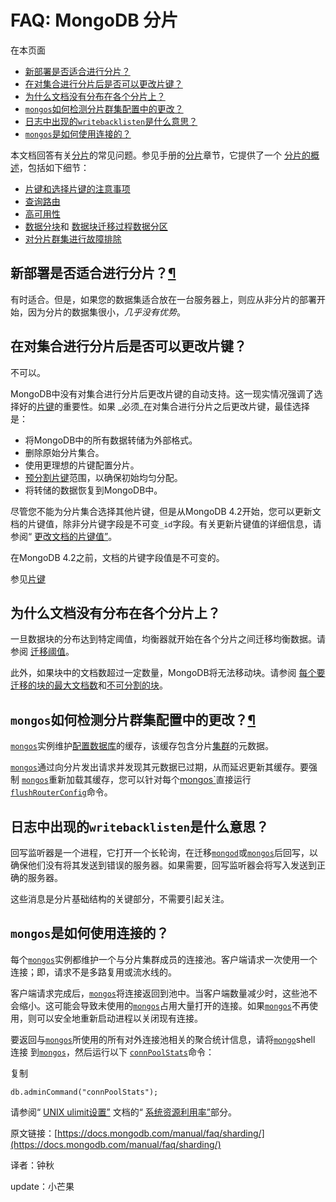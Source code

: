 # FAQ: MongoDB 分片

在本页面

* [新部署是否适合进行分片？](https://docs.mongodb.com/manual/faq/sharding/#is-sharding-appropriate-for-a-new-deployment)
* [在对集合进行分片后是否可以更改片键？](https://docs.mongodb.com/manual/faq/sharding/#can-i-select-a-different-shard-key-after-sharding-a-collection)
* [为什么文档没有分布在各个分片上？](https://docs.mongodb.com/manual/faq/sharding/#why-are-my-documents-not-distributed-across-the-shards)
* [`mongos`如何检测分片群集配置中的更改？](https://docs.mongodb.com/manual/faq/sharding/#how-does-mongos-detect-changes-in-the-sharded-cluster-configuration)
* [日志中出现的`writebacklisten`是什么意思？](https://docs.mongodb.com/manual/faq/sharding/#what-does-writebacklisten-in-the-log-mean)
* [`mongos`是如何使用连接的？](https://docs.mongodb.com/manual/faq/sharding/#how-does-mongos-use-connections)

本文档回答有关[分片](https://docs.mongodb.com/manual/sharding/)的常见问题。参见手册的[分片](https://docs.mongodb.com/manual/sharding/)章节，它提供了一个 [分片的概述](https://docs.mongodb.com/manual/sharding/)，包括如下细节：

* [片键和选择片键的注意事项](https://docs.mongodb.com/manual/core/sharding-shard-key/)
* [查询路由](https://docs.mongodb.com/manual/core/sharded-cluster-query-router/)
* [高可用性](https://docs.mongodb.com/manual/sharding/#sharding-availability)
* [数据分块](https://docs.mongodb.com/manual/core/sharding-data-partitioning/)和 [数据块迁移过程](https://docs.mongodb.com/manual/core/sharding-balancer-administration/)[数据分区](https://docs.mongodb.com/manual/core/sharding-data-partitioning/)
* [对分片群集进行故障排除](https://docs.mongodb.com/manual/tutorial/troubleshoot-sharded-clusters/)

## 新部署是否适合进行分片？[¶](https://docs.mongodb.com/manual/faq/sharding/#is-sharding-appropriate-for-a-new-deployment)

有时适合。但是，如果您的数据集适合放在一台服务器上，则应从非分片的部署开始，因为分片的数据集很小，_几乎没有优势_。

## 在对集合进行分片后是否可以更改片键？

不可以。

MongoDB中没有对集合进行分片后更改片键的自动支持。这一现实情况强调了选择好的[片键](https://docs.mongodb.com/manual/core/sharding-shard-key/#shard-key)的重要性。如果 _必须_在对集合进行分片之后更改片键，最佳选择是：

* 将MongoDB中的所有数据转储为外部格式。
* 删除原始分片集合。
* 使用更理想的片键配置分片。
* [预分割片键](https://docs.mongodb.com/manual/tutorial/create-chunks-in-sharded-cluster/)范围，以确保初始均匀分配。
* 将转储的数据恢复到MongoDB中。

尽管您不能为分片集合选择其他片键，但是从MongoDB 4.2开始，您可以更新文档的片键值，除非分片键字段是不可变`_id`字段。有关更新片键值的详细信息，请参阅“ [更改文档的片键值”](https://docs.mongodb.com/manual/core/sharding-shard-key/#update-shard-key)。

在MongoDB 4.2之前，文档的片键字段值是不可变的。

参见[片键](https://docs.mongodb.com/manual/core/sharding-shard-key/)

## 为什么文档没有分布在各个分片上？

一旦数据块的分布达到特定阈值，均衡器就开始在各个分片之间迁移均衡数据。请参阅 [迁移阈值](https://docs.mongodb.com/manual/core/sharding-balancer-administration/#sharding-migration-thresholds)。

此外，如果块中的文档数超过一定数量，MongoDB将无法移动块。请参阅 [每个要迁移的块的最大文档数](https://docs.mongodb.com/manual/core/sharding-balancer-administration/#migration-chunk-size-limit)和[不可分割的块](https://docs.mongodb.com/manual/core/sharding-data-partitioning/#jumbo-chunk)。

## `mongos`如何检测分片群集配置中的更改？[¶](https://docs.mongodb.com/manual/faq/sharding/#how-does-mongos-detect-changes-in-the-sharded-cluster-configuration)

[`mongos`](https://docs.mongodb.com/manual/reference/program/mongos/#bin.mongos)实例维护[配置数据库](https://docs.mongodb.com/manual/reference/glossary/#term-config-database)的缓存，该缓存包含分片[集群](https://docs.mongodb.com/manual/reference/glossary/#term-sharded-cluster)的元数据。

[`mongos`](https://docs.mongodb.com/manual/reference/program/mongos/#bin.mongos)通过向分片发出请求并发现其元数据已过期，从而延迟更新其缓存。要强制 [`mongos`](https://docs.mongodb.com/manual/reference/program/mongos/#bin.mongos)重新加载其缓存，您可以针对每个[mongos\`](https://docs.mongodb.com/manual/reference/program/mongos/#bin.mongos)直接运行[`flushRouterConfig`](https://docs.mongodb.com/manual/reference/command/flushRouterConfig/#dbcmd.flushRouterConfig)命令。

## 日志中出现的`writebacklisten`是什么意思？

回写监听器是一个进程，它打开一个长轮询，在迁移[`mongod`](https://docs.mongodb.com/manual/reference/program/mongod/#bin.mongod)或[`mongos`](https://docs.mongodb.com/manual/reference/program/mongos/#bin.mongos)后回写，以确保他们没有将其发送到错误的服务器。如果需要，回写监听器会将写入发送到正确的服务器。

这些消息是分片基础结构的关键部分，不需要引起关注。

## `mongos`是如何使用连接的？

每个[`mongos`](https://docs.mongodb.com/manual/reference/program/mongos/#bin.mongos)实例都维护一个与分片集群成员的连接池。客户端请求一次使用一个连接；即，请求不是多路复用或流水线的。

客户端请求完成后，[`mongos`](https://docs.mongodb.com/manual/reference/program/mongos/#bin.mongos)将连接返回到池中。当客户端数量减少时，这些池不会缩小。这可能会导致未使用的[`mongos`](https://docs.mongodb.com/manual/reference/program/mongos/#bin.mongos)占用大量打开的连接。如果[`mongos`](https://docs.mongodb.com/manual/reference/program/mongos/#bin.mongos)不再使用，则可以安全地重新启动进程以关闭现有连接。

要返回与[`mongos`](https://docs.mongodb.com/manual/reference/program/mongos/#bin.mongos)所使用的所有对外连接池相关的聚合统计信息，请将[`mongo`](https://docs.mongodb.com/manual/reference/program/mongo/#bin.mongo)shell 连接 到[`mongos`](https://docs.mongodb.com/manual/reference/program/mongos/#bin.mongos)，然后运行以下 [`connPoolStats`](https://docs.mongodb.com/manual/reference/command/connPoolStats/#dbcmd.connPoolStats)命令：

复制

```text
db.adminCommand("connPoolStats");
```

请参阅“ [UNIX ulimit设置”](https://docs.mongodb.com/manual/reference/ulimit/) 文档的“ [系统资源利用率”](https://docs.mongodb.com/manual/reference/ulimit/#system-resource-utilization)部分。

原文链接：[https://docs.mongodb.com/manual/faq/sharding/](https://docs.mongodb.com/manual/faq/sharding/)

译者：钟秋

update：小芒果


